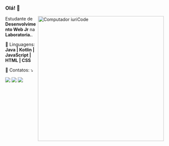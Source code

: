 ### Olá! 👋

<img src="https://raw.githubusercontent.com/MicaelliMedeiros/micaellimedeiros/master/image/computer-illustration.png" min-width="400px" max-width="400px" width="400px" align="right" alt="Computador iuriCode">

<p align="left"> 
  Estudante de <strong>Desenvolvimento Web Jr</strong> na <strong>Laboratoria.</strong>.<br>
</p>

<p align="left">
  🦄 Linguagens: <strong>Java | Kotlin | JavaScript | HTML | CSS</strong>
</p>

<p align="left">
  💌 Contatos: ⤵️
</p>

<p align="left">
 
  <a href="https://www.linkedin.com/in/vanessa-bueck/" alt="Linkedin">
  <img src="https://img.shields.io/badge/-Linkedin-0e76a8?style=flat-square&logo=Linkedin&logoColor=white&link=https://www.linkedin.com/in/vanessa-bueck/" /></a>

  <a href="#" alt="Facebook">
  <img src="https://img.shields.io/badge/-Facebook-3b5998?style=flat-square&labelColor=3b5998&logo=facebook&logoColor=white&link=LINK-DO-SEU-FACEBOOK"/></a>

  <a href="#" alt="Instagram">
  <img src="https://img.shields.io/badge/-Instagram-DF0174?style=flat-square&labelColor=DF0174&logo=instagram&logoColor=white&link=https://www.instagram.com/vanessabuecker/"/></a>
</p> 
